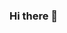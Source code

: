 ### Hi there 👋

<!--
**vanessafveiga7/vanessafveiga7** is a ✨ _special_ ✨ repository because its `README.md` (this file) appears on your GitHub profile.

Here are some ideas to get you started:

- 🔭 I’m currently working on week 2
- 🌱 I’m currently learning Graphics
- 💬 Ask me about ...
- 📫 How to reach me: vdaveiga7@gmail.com 
- ⚡ Fun fact: I am musical 
-->
